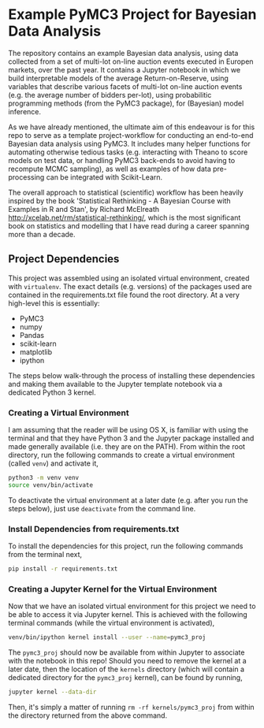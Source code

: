# Example PyMC3 Project for Bayesian Data Analysis
The repository contains an example Bayesian data analysis, using data collected from a set of multi-lot on-line auction events executed in Europen markets, over the past year. It contains a Jupyter notebook in which we build interpretable models of the average Return-on-Reserve, using variables that describe various facets of multi-lot on-line auction events (e.g. the average number of bidders per-lot), using probabilitic programming methods (from the PyMC3 package), for (Bayesian) model inference.

As we have already mentioned, the ultimate aim of this endeavour is for this repo to serve as a template project-workflow for conducting an end-to-end Bayesian data analysis using PyMC3. It includes many helper functions for automating otherwise tedious tasks (e.g. interacting with Theano to score models on test data, or handling PyMC3 back-ends to avoid having to recompute MCMC sampling), as well as examples of how data pre-processing can be integrated with Scikit-Learn.

The overall approach to statistical (scientific) workflow has been heavily inspired by the book 'Statistical Rethinking - A Bayesian Course with Examples in R and Stan', by Richard McElreath http://xcelab.net/rm/statistical-rethinking/, which is the most significant book on statistics and modelling that I have read during a career spanning more than a decade.

## Project Dependencies
This project was assembled using an isolated virtual environment, created with `virtualenv`. The exact details (e.g. versions) of the packages used are contained in the requirements.txt file found the root directory. At a very high-level this is essentially:
- PyMC3
- numpy
- Pandas
- scikit-learn
- matplotlib
- ipython

The steps below walk-through the process of installing these dependencies and making them available to the Jupyter template notebook via a dedicated Python 3 kernel.

### Creating a Virtual Environment
I am assuming that the reader will be using OS X, is familiar with using the terminal and that they have Python 3 and the Jupyter package installed and made generally available (i.e. they are on the PATH). From within the root directory, run the following commands to create a virtual environment (called `venv`) and activate it,

```bash
python3 -m venv venv
source venv/bin/activate
```

To deactivate the virtual environment at a later date (e.g. after you run the steps below), just use `deactivate` from the command line.

### Install Dependencies from requirements.txt
To install the dependencies for this project, run the following commands from the terminal next,

```bash
pip install -r requirements.txt
```

### Creating a Jupyter Kernel for the Virtual Environment
Now that we have an isolated virtual environment for this project we need to be able to access it via Jupyter kernel. This is achieved with the following terminal commands (while the virtual environment is activated),

```bash
venv/bin/ipython kernel install --user --name=pymc3_proj
```

The `pymc3_proj` should now be available from within Jupyter to associate with the notebook in this repo! Should you need to remove the kernel at a later date, then the location of the `kernels` directory (which will contain a dedicated directory for the `pymc3_proj` kernel), can be found by running,

```bash
jupyter kernel --data-dir
```

Then, it's simply a matter of running `rm -rf kernels/pymc3_proj` from within the directory returned from the above command.
